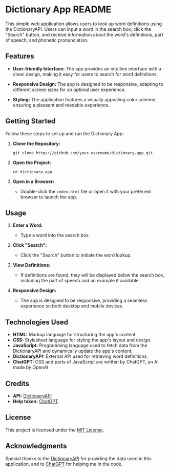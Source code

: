 # Dictionary App README

This simple web application allows users to look up word definitions using the DictionaryAPI. Users can input a word in the search box, click the "Search" button, and receive information about the word's definitions, part of speech, and phonetic pronunciation.

## Features

- **User-friendly Interface:** The app provides an intuitive interface with a clean design, making it easy for users to search for word definitions.

- **Responsive Design:** The app is designed to be responsive, adapting to different screen sizes for an optimal user experience.

- **Styling:** The application features a visually appealing color scheme, ensuring a pleasant and readable experience.

## Getting Started

Follow these steps to set up and run the Dictionary App:

1. **Clone the Repository:**
   ```
   git clone https://github.com/your-username/dictionary-app.git
   ```

2. **Open the Project:**
   ```
   cd dictionary-app
   ```

3. **Open in a Browser:**
   - Double-click the `index.html` file or open it with your preferred browser to launch the app.

## Usage

1. **Enter a Word:**
   - Type a word into the search box.

2. **Click "Search":**
   - Click the "Search" button to initiate the word lookup.

3. **View Definitions:**
   - If definitions are found, they will be displayed below the search box, including the part of speech and an example if available.

4. **Responsive Design:**
   - The app is designed to be responsive, providing a seamless experience on both desktop and mobile devices.

## Technologies Used

- **HTML:** Markup language for structuring the app's content.
- **CSS:** Stylesheet language for styling the app's layout and design.
- **JavaScript:** Programming language used to fetch data from the DictionaryAPI and dynamically update the app's content.
- **DictionaryAPI:** External API used for retrieving word definitions.
- **ChatGPT:** CSS and parts of JavaScript are written by ChatGPT, an AI made by OpenAI.

## Credits

- **API:** [DictionaryAPI](https://dictionaryapi.dev/)
- **Help taken:** [ChatGPT](https://www.openai.com)

## License

This project is licensed under the [MIT License](LICENSE).

## Acknowledgments

Special thanks to the [DictionaryAPI](https://dictionaryapi.dev/) for providing the data used in this application, and to [ChatGPT](https://www.openai.com) for helping me in the code.

